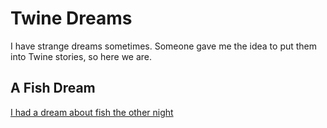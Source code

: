 # Twine Dreams
I have strange dreams sometimes. Someone gave me the idea to put them into Twine stories, so here we are.

## A Fish Dream
[I had a dream about fish the other night](https://connollybrenna.github.io/twine-dreams/A%20Fish%20Dream.html)
